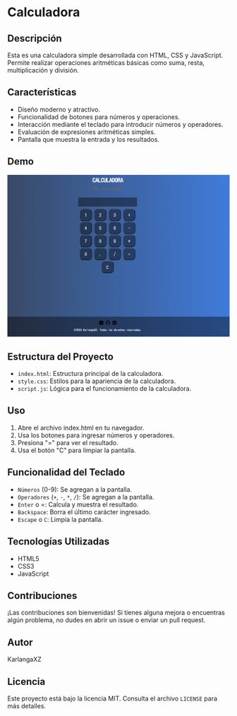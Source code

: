 # Calculadora

## Descripción

Esta es una calculadora simple desarrollada con HTML, CSS y JavaScript. Permite realizar operaciones aritméticas básicas como suma, resta, multiplicación y división.

## Características

- Diseño moderno y atractivo.
- Funcionalidad de botones para números y operaciones.
- Interacción mediante el teclado para introducir números y operadores.
- Evaluación de expresiones aritméticas simples.
- Pantalla que muestra la entrada y los resultados.

## Demo

![Calculadora](muestra.png)

## Estructura del Proyecto

- `index.html`: Estructura principal de la calculadora.
- `style.css`: Estilos para la apariencia de la calculadora.
- `script.js`: Lógica para el funcionamiento de la calculadora.

## Uso

1. Abre el archivo index.html en tu navegador.
2. Usa los botones para ingresar números y operadores.
3. Presiona "=" para ver el resultado.
4. Usa el botón "C" para limpiar la pantalla.

## Funcionalidad del Teclado
- `Números` (0-9): Se agregan a la pantalla.
- `Operadores` (`+`, `-`, `*`, `/`): Se agregan a la pantalla.
- `Enter` o =: Calcula y muestra el resultado.
- `Backspace`: Borra el último carácter ingresado.
- `Escape` o `C`: Limpia la pantalla.

## Tecnologías Utilizadas
- HTML5
- CSS3
- JavaScript

## Contribuciones
¡Las contribuciones son bienvenidas! Si tienes alguna mejora o encuentras algún problema, no dudes en abrir un issue o enviar un pull request.

## Autor
KarlangaXZ

## Licencia
Este proyecto está bajo la licencia MIT. Consulta el archivo `LICENSE` para más detalles.
